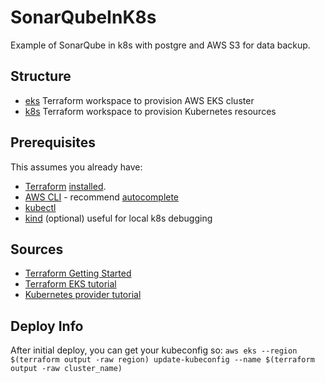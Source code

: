 # SonarQubeInK8s
Example of SonarQube in k8s with postgre and AWS S3 for data backup.

## Structure

- [eks](./eks) Terraform workspace to provision AWS EKS cluster
- [k8s](./k8s) Terraform workspace to provision Kubernetes resources

## Prerequisites

This assumes you already have: 
- [Terraform](https://www.terraform.io/) [installed](https://learn.hashicorp.com/tutorials/terraform/install-cli?in=terraform/aws-get-started).
- [AWS CLI](https://docs.aws.amazon.com/cli/latest/userguide/install-cliv2.html) - recommend [autocomplete](https://docs.aws.amazon.com/cli/latest/userguide/cli-configure-completion.html)
- [kubectl](https://kubernetes.io/docs/tasks/tools/install-kubectl-linux/)
- [kind](https://kind.sigs.k8s.io/docs/user/quick-start) (optional) useful for local k8s debugging

## Sources

- [Terraform Getting Started](https://learn.hashicorp.com/tutorials/terraform/infrastructure-as-code?in=terraform/aws-get-started)
- [Terraform EKS tutorial](https://learn.hashicorp.com/tutorials/terraform/eks)
- [Kubernetes provider tutorial](https://learn.hashicorp.com/tutorials/terraform/kubernetes-provider)

## Deploy Info

After initial deploy, you can get your kubeconfig so:
`aws eks --region $(terraform output -raw region) update-kubeconfig --name $(terraform output -raw cluster_name)`
